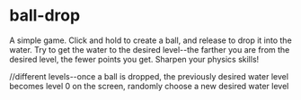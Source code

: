 # ball-drop

A simple game. Click and hold to create a ball, and release to drop it into the water. Try to get the water to the desired level--the farther you are from the desired level, the fewer points you get. Sharpen your physics skills!

//different levels--once a ball is dropped, the previously desired water level becomes level 0 on the screen, randomly choose a new desired water level
